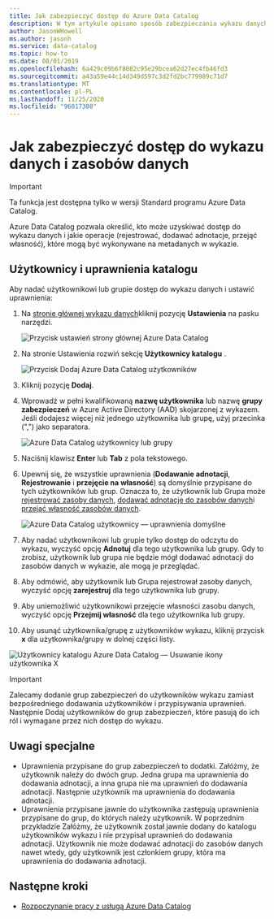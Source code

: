 ```yaml
---
title: Jak zabezpieczyć dostęp do Azure Data Catalog
description: W tym artykule opisano sposób zabezpieczania wykazu danych i jego zasobów danych w programie Azure Data Catalog.
author: JasonWHowell
ms.author: jasonh
ms.service: data-catalog
ms.topic: how-to
ms.date: 08/01/2019
ms.openlocfilehash: 6a429c09b6f8082c95e29bcea62d27ec4fb46fd3
ms.sourcegitcommit: a43a59e44c14d349d597c3d2fd2bc779989c71d7
ms.translationtype: MT
ms.contentlocale: pl-PL
ms.lasthandoff: 11/25/2020
ms.locfileid: "96017308"
---
```

# <a name="how-to-secure-access-to-data-catalog-and-data-assets"></a>Jak zabezpieczyć dostęp do wykazu danych i zasobów danych

> [!IMPORTANT]
> Ta funkcja jest dostępna tylko w wersji Standard programu Azure Data Catalog.

Azure Data Catalog pozwala określić, kto może uzyskiwać dostęp do wykazu danych i jakie operacje (rejestrować, dodawać adnotacje, przejąć własność), które mogą być wykonywane na metadanych w wykazie. 

## <a name="catalog-users-and-permissions"></a>Użytkownicy i uprawnienia katalogu

Aby nadać użytkownikowi lub grupie dostęp do wykazu danych i ustawić uprawnienia:

1. Na [stronie głównej wykazu danych](https://www.azuredatacatalog.com)kliknij pozycję **Ustawienia** na pasku narzędzi.

   ![Przycisk ustawień strony głównej Azure Data Catalog](media/data-catalog-how-to-secure-catalog/data-catalog-settings.png)

2. Na stronie Ustawienia rozwiń sekcję **Użytkownicy katalogu** .

   ![Przycisk Dodaj Azure Data Catalog użytkowników](media/data-catalog-how-to-secure-catalog/data-catalog-add-button.png)

3. Kliknij pozycję **Dodaj**.

4. Wprowadź w pełni kwalifikowaną **nazwę użytkownika** lub nazwę **grupy zabezpieczeń** w Azure Active Directory (AAD) skojarzonej z wykazem. Jeśli dodajesz więcej niż jednego użytkownika lub grupę, użyj przecinka (",") jako separatora.

   ![Azure Data Catalog użytkownicy lub grupy](media/data-catalog-how-to-secure-catalog/data-catalog-users-groups.png)

5. Naciśnij klawisz **Enter** lub **Tab** z pola tekstowego. 

6. Upewnij się, że wszystkie uprawnienia (**Dodawanie adnotacji**, **Rejestrowanie** i **przejęcie na własność**) są domyślnie przypisane do tych użytkowników lub grup. Oznacza to, że użytkownik lub Grupa może [rejestrować zasoby danych]( data-catalog-how-to-register.md), [dodawać adnotacje do zasobów danych]( data-catalog-how-to-annotate.md)i [przejąć własność zasobów danych]( data-catalog-how-to-manage.md). 

   ![Azure Data Catalog użytkownicy — uprawnienia domyślne](media/data-catalog-how-to-secure-catalog/data-catalog-default-permissions.png)

7. Aby nadać użytkownikowi lub grupie tylko dostęp do odczytu do wykazu, wyczyść opcję **Adnotuj** dla tego użytkownika lub grupy. Gdy to zrobisz, użytkownik lub grupa nie będzie mógł dodawać adnotacji do zasobów danych w wykazie, ale mogą je przeglądać. 

8. Aby odmówić, aby użytkownik lub Grupa rejestrował zasoby danych, wyczyść opcję **zarejestruj** dla tego użytkownika lub grupy.

9. Aby uniemożliwić użytkownikowi przejęcie własności zasobu danych, wyczyść opcję **Przejmij własność** dla tego użytkownika lub grupy. 

10. Aby usunąć użytkownika/grupę z użytkowników wykazu, kliknij przycisk **x** dla użytkownika/grupy w dolnej części listy. 

   ![Użytkownicy katalogu Azure Data Catalog — Usuwanie ikony użytkownika X](media/data-catalog-how-to-secure-catalog/data-catalog-delete-user.png)

   > [!IMPORTANT]
   > Zalecamy dodanie grup zabezpieczeń do użytkowników wykazu zamiast bezpośredniego dodawania użytkowników i przypisywania uprawnień. Następnie Dodaj użytkowników do grup zabezpieczeń, które pasują do ich ról i wymagane przez nich dostęp do wykazu.

## <a name="special-considerations"></a>Uwagi specjalne

- Uprawnienia przypisane do grup zabezpieczeń to dodatki. Załóżmy, że użytkownik należy do dwóch grup. Jedna grupa ma uprawnienia do dodawania adnotacji, a inna grupa nie ma uprawnień do dodawania adnotacji. Następnie użytkownik ma uprawnienia do dodawania adnotacji. 
- Uprawnienia przypisane jawnie do użytkownika zastępują uprawnienia przypisane do grup, do których należy użytkownik. W poprzednim przykładzie Załóżmy, że użytkownik został jawnie dodany do katalogu użytkowników wykazu i nie przypisał uprawnień do dodawania adnotacji. Użytkownik nie może dodawać adnotacji do zasobów danych nawet wtedy, gdy użytkownik jest członkiem grupy, która ma uprawnienia do dodawania adnotacji.

## <a name="next-steps"></a>Następne kroki

- [Rozpoczynanie pracy z usługą Azure Data Catalog](data-catalog-get-started.md)
